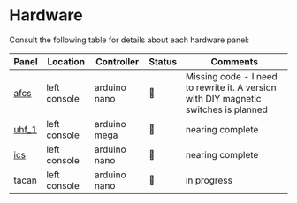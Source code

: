 # Hardware
Consult the following table for details about each hardware panel:

| Panel                                         | Location      | Controller   | Status                  | Comments                                          |
| --------------------------------------------- | ------------- | ------------ | ----------------------- | ------------------------------------------------- |
| [afcs](/panels/pilot/left_console/afcs/)      | left console  | arduino nano | :white_square_button:   | Missing code - I need to rewrite it. A version with DIY magnetic switches is planned   |
| [uhf_1](/panels/pilot/left_console/uhf_1)     | left console  | arduino mega | :white_square_button:   | nearing complete                                  |
| [ics](/panels/pilot/left_console/ics/)        | left console  | arduino nano | :white_square_button:   | nearing complete                                  |
| tacan                                         | left console  | arduino nano | :black_square_button:   | in progress                                       |
